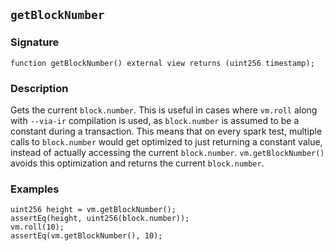 ## `getBlockNumber`

### Signature

```solidity
function getBlockNumber() external view returns (uint256 timestamp);
```

### Description

Gets the current `block.number`. This is useful in cases where `vm.roll` along with `--via-ir` compilation is used, as `block.number` is assumed to be a constant during a transaction. This means that on every spark test, multiple calls to `block.number` would get optimized to just returning a constant value, instead of actually accessing the current `block.number`. `vm.getBlockNumber()` avoids this optimization and returns the current `block.number`.

### Examples

```solidity
uint256 height = vm.getBlockNumber();
assertEq(height, uint256(block.number));
vm.roll(10);
assertEq(vm.getBlockNumber(), 10);
```
